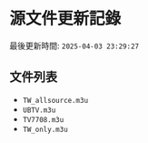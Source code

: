 # 源文件更新記錄

最後更新時間: `2025-04-03 23:29:27`

## 文件列表
- `TW_allsource.m3u`
- `UBTV.m3u`
- `TV7708.m3u`
- `TW_only.m3u`
